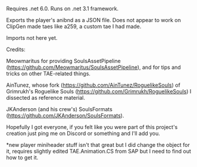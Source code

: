 Requires .net 6.0. Runs on .net 3.1 framework.

Exports the player's anibnd as a JSON file. Does not appear to work on ClipGen made taes like a259, a custom tae I had made.

Imports not here yet.

Credits:

Meowmaritus for providing SoulsAssetPipeline (https://github.com/Meowmaritus/SoulsAssetPipeline), and for tips and tricks on other TAE-related things.

AinTunez, whose fork (https://github.com/AinTunez/RoguelikeSouls) of Grimrukh's Roguelike Souls (https://github.com/Grimrukh/RoguelikeSouls) I dissected as reference material.

JKAnderson (and his crew's) SoulsFormats (https://github.com/JKAnderson/SoulsFormats).

Hopefully I got everyone, if you felt like you were part of this project's creation just ping me on Discord or something and I'll add you.

*new player miniheader stuff isn't that great but I did change the object for it, requires slightly edited TAE.Animation.CS from SAP but I need to find out how to get it.
